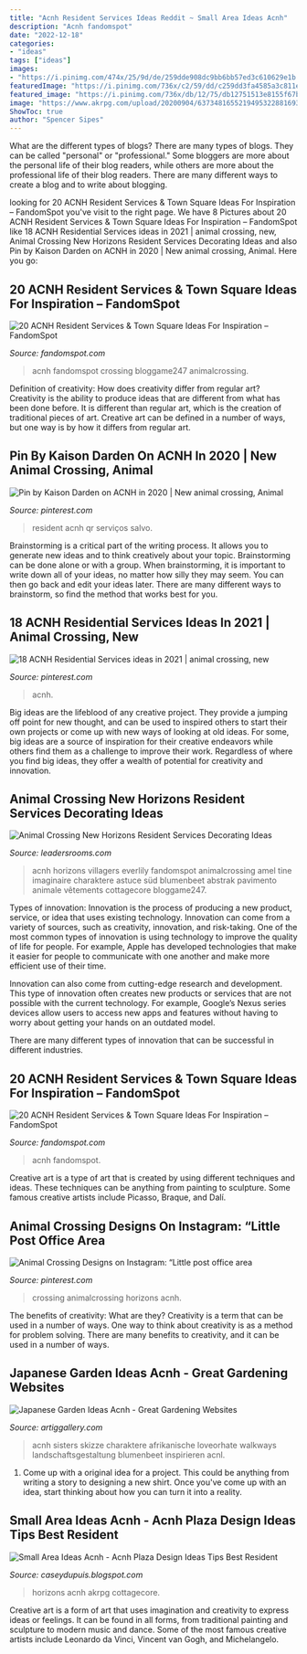 ```yaml
---
title: "Acnh Resident Services Ideas Reddit ~ Small Area Ideas Acnh"
description: "Acnh fandomspot"
date: "2022-12-18"
categories:
- "ideas"
tags: ["ideas"]
images:
- "https://i.pinimg.com/474x/25/9d/de/259dde908dc9bb6bb57ed3c610629e1b.jpg"
featuredImage: "https://i.pinimg.com/736x/c2/59/dd/c259dd3fa4585a3c811e8ef3055c7e85.jpg"
featured_image: "https://i.pinimg.com/736x/db/12/75/db12751513e8155f67b92a3d4c3b4551.jpg"
image: "https://www.akrpg.com/upload/20200904/6373481655219495322881693.png"
ShowToc: true
author: "Spencer Sipes"
---
```



What are the different types of blogs?
There are many types of blogs. They can be called "personal" or "professional." Some bloggers are more about the personal life of their blog readers, while others are more about the professional life of their blog readers. There are many different ways to create a blog and to write about blogging.

	

		
looking for 20 ACNH Resident Services &amp; Town Square Ideas For Inspiration – FandomSpot you've visit to the right page. We have 8 Pictures about 20 ACNH Resident Services &amp; Town Square Ideas For Inspiration – FandomSpot like 18 ACNH Residential Services ideas in 2021 | animal crossing, new, Animal Crossing New Horizons Resident Services Decorating Ideas and also Pin by Kaison Darden on ACNH in 2020 | New animal crossing, Animal. Here you go:
		
    
## 20 ACNH Resident Services &amp; Town Square Ideas For Inspiration – FandomSpot

<img loading=lazy src="https://static.fandomspot.com/images/03/13107/20-shrubs-around-town-hall-resident-services-acnh.jpg" onerror="this.onerror=null;this.src='https://tse4.mm.bing.net/th?id=OIP.9EoC1gRDIttKLuZp1Qn4jQHaEL&amp;pid=15.1';" alt="20 ACNH Resident Services &amp; Town Square Ideas For Inspiration – FandomSpot">

_Source: fandomspot.com_

>acnh fandomspot crossing bloggame247 animalcrossing. 

	

Definition of creativity: How does creativity differ from regular art?
Creativity is the ability to produce ideas that are different from what has been done before. It is different than regular art, which is the creation of traditional pieces of art. Creative art can be defined in a number of ways, but one way is by how it differs from regular art.

    
## Pin By Kaison Darden On ACNH In 2020 | New Animal Crossing, Animal

<img loading=lazy src="https://i.pinimg.com/736x/c2/59/dd/c259dd3fa4585a3c811e8ef3055c7e85.jpg" onerror="this.onerror=null;this.src='https://tse3.mm.bing.net/th?id=OIP.fygYCKq_RmYabHYxvvjdNAHaEK&amp;pid=15.1';" alt="Pin by Kaison Darden on ACNH in 2020 | New animal crossing, Animal">

_Source: pinterest.com_

>resident acnh qr serviços salvo. 

	

Brainstorming is a critical part of the writing process. It allows you to generate new ideas and to think creatively about your topic. Brainstorming can be done alone or with a group. When brainstorming, it is important to write down all of your ideas, no matter how silly they may seem. You can then go back and edit your ideas later. There are many different ways to brainstorm, so find the method that works best for you.

    
## 18 ACNH Residential Services Ideas In 2021 | Animal Crossing, New

<img loading=lazy src="https://i.pinimg.com/474x/25/9d/de/259dde908dc9bb6bb57ed3c610629e1b.jpg" onerror="this.onerror=null;this.src='https://tse2.mm.bing.net/th?id=OIP.o1h_zb1gtE87xsRGIO4xfQAAAA&amp;pid=15.1';" alt="18 ACNH Residential Services ideas in 2021 | animal crossing, new">

_Source: pinterest.com_

>acnh. 

	

Big ideas are the lifeblood of any creative project. They provide a jumping off point for new thought, and can be used to inspired others to start their own projects or come up with new ways of looking at old ideas. For some, big ideas are a source of inspiration for their creative endeavors while others find them as a challenge to improve their work. Regardless of where you find big ideas, they offer a wealth of potential for creativity and innovation.

    
## Animal Crossing New Horizons Resident Services Decorating Ideas

<img loading=lazy src="https://static.fandomspot.com/images/03/13107/17-fountain-area-acnh-town-hall.jpg" onerror="this.onerror=null;this.src='https://tse2.mm.bing.net/th?id=OIP.O7GYyUjUyvZ-IgYdF3SmWQHaEK&amp;pid=15.1';" alt="Animal Crossing New Horizons Resident Services Decorating Ideas">

_Source: leadersrooms.com_

>acnh horizons villagers everlily fandomspot animalcrossing amel tine imaginaire charaktere astuce süd blumenbeet abstrak pavimento animale vêtements cottagecore bloggame247. 

	

Types of innovation:
Innovation is the process of producing a new product, service, or idea that uses existing technology. Innovation can come from a variety of sources, such as creativity, innovation, and risk-taking. 
One of the most common types of innovation is using technology to improve the quality of life for people. For example, Apple has developed technologies that make it easier for people to communicate with one another and make more efficient use of their time. 

Innovation can also come from cutting-edge research and development. This type of innovation often creates new products or services that are not possible with the current technology. For example, Google’s Nexus series devices allow users to access new apps and features without having to worry about getting your hands on an outdated model. 

There are many different types of innovation that can be successful in different industries.

    
## 20 ACNH Resident Services &amp; Town Square Ideas For Inspiration – FandomSpot

<img loading=lazy src="https://static.fandomspot.com/images/03/13107/10-parking-lot-resident-services-acnh.jpg" onerror="this.onerror=null;this.src='https://tse1.mm.bing.net/th?id=OIP.Bs92xYubjxZUpM1TG5ewbgHaEK&amp;pid=15.1';" alt="20 ACNH Resident Services &amp; Town Square Ideas For Inspiration – FandomSpot">

_Source: fandomspot.com_

>acnh fandomspot. 

	

Creative art is a type of art that is created by using different techniques and ideas. These techniques can be anything from painting to sculpture. Some famous creative artists include Picasso, Braque, and Dalí.

    
## Animal Crossing Designs On Instagram: “Little Post Office Area

<img loading=lazy src="https://i.pinimg.com/originals/7d/be/4a/7dbe4a99f0afdd71f41e6bf5db4297b2.jpg" onerror="this.onerror=null;this.src='https://tse2.mm.bing.net/th?id=OIP.P8P01U8S07TnkVg6mgkVcgHaEF&amp;pid=15.1';" alt="Animal Crossing Designs on Instagram: “Little post office area">

_Source: pinterest.com_

>crossing animalcrossing horizons acnh. 

	

The benefits of creativity: What are they?
Creativity is a term that can be used in a number of ways. One way to think about creativity is as a method for problem solving. There are many benefits to creativity, and it can be used in a number of ways.

    
## Japanese Garden Ideas Acnh - Great Gardening Websites

<img loading=lazy src="https://i.pinimg.com/736x/db/12/75/db12751513e8155f67b92a3d4c3b4551.jpg" onerror="this.onerror=null;this.src='https://tse2.mm.bing.net/th?id=OIP.wxXW-RhLs2eU1FQpIFV93wHaHa&amp;pid=15.1';" alt="Japanese Garden Ideas Acnh - Great Gardening Websites">

_Source: artiggallery.com_

>acnh sisters skizze charaktere afrikanische loveorhate walkways landschaftsgestaltung blumenbeet inspirieren acnl. 

	

1. Come up with a original idea for a project. This could be anything from writing a story to designing a new shirt. Once you've come up with an idea, start thinking about how you can turn it into a reality. 

    
## Small Area Ideas Acnh - Acnh Plaza Design Ideas Tips Best Resident

<img loading=lazy src="https://www.akrpg.com/upload/20200904/6373481655219495322881693.png" onerror="this.onerror=null;this.src='https://tse3.mm.bing.net/th?id=OIP.qI8Y0NT93cYjKSxmcCTWpQHaEJ&amp;pid=15.1';" alt="Small Area Ideas Acnh - Acnh Plaza Design Ideas Tips Best Resident">

_Source: caseydupuis.blogspot.com_

>horizons acnh akrpg cottagecore. 

	

Creative art is a form of art that uses imagination and creativity to express ideas or feelings. It can be found in all forms, from traditional painting and sculpture to modern music and dance. Some of the most famous creative artists include Leonardo da Vinci, Vincent van Gogh, and Michelangelo.

